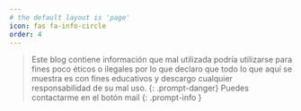 ```yaml
---
# the default layout is 'page'
icon: fas fa-info-circle
order: 4
---
```



> Este blog contiene información que mal utilizada podría utilizarse para fines poco éticos o ilegales 
por lo que declaro que todo lo que aquí se muestra es con fines educativos y descargo cualquier responsabilidad de su mal uso. 
{: .prompt-danger}
> Puedes contactarme en el botón mail
{: .prompt-info }